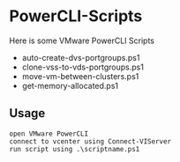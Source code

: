 PowerCLI-Scripts
=========

Here is some VMware PowerCLI Scripts

  - auto-create-dvs-portgroups.ps1
  - clone-vss-to-vds-portgroups.ps1
  - move-vm-between-clusters.ps1
  - get-memory-allocated.ps1


Usage
--------------

```
open VMware PowerCLI
connect to vcenter using Connect-VIServer
run script using .\scriptname.ps1
```

